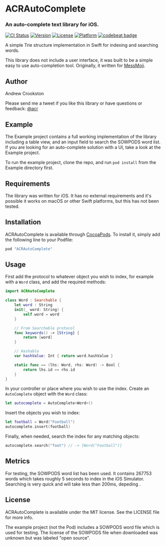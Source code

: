 # ACRAutoComplete

### An auto-complete text library for iOS.

[![CI Status](http://img.shields.io/travis/acrookston/ACRAutoComplete.svg?style=flat)](https://travis-ci.org/acrookston/ACRAutoComplete)
[![Version](https://img.shields.io/cocoapods/v/ACRAutoComplete.svg?style=flat)](http://cocoapods.org/pods/ACRAutoComplete)
[![License](https://img.shields.io/cocoapods/l/ACRAutoComplete.svg?style=flat)](http://cocoapods.org/pods/ACRAutoComplete)
[![Platform](https://img.shields.io/cocoapods/p/ACRAutoComplete.svg?style=flat)](http://cocoapods.org/pods/ACRAutoComplete)
[![codebeat badge](https://codebeat.co/badges/0f4314a5-4d04-4c30-b741-561782b595e9)](https://codebeat.co/projects/github-com-acrookston-acrautocomplete)

A simple Trie structure implementation in Swift for indexing and searching words.

This library does not include a user interface, it was built to be a simple easy to use auto-completion tool. Originally, it written for [MessMoji](http://messmoji.com).


## Author

Andrew Crookston

Please send me a tweet if you like this library or have questions or feedback: [@acr](https://twitter.com/acr)


## Example

The Example project contains a full working implementation of the library including a table view, and an input field to search the SOWPODS word list. If you are looking for an auto-complete solution with a UI, take a look at the Example project.

To run the example project, clone the repo, and run `pod install` from the Example directory first.


## Requirements

The library was written for iOS. It has no external requirements and it's possible it works on macOS or other Swift platforms, but this has not been tested.


## Installation

ACRAutoComplete is available through [CocoaPods](https://cocoapods.org). To install it, simply add the following line to your Podfile:

```ruby
pod "ACRAutoComplete"
```

## Usage

First add the protocol to whatever object you wish to index, for example with a `Word` class, and add the required methods:

```swift
import ACRAutoComplete

class Word : Searchable {
    let word : String
    init(_ word: String) {
        self.word = word
    }

    // From Searchable protocol
    func keywords() -> [String] {
        return [word]
    }

    // Hashable
    var hashValue: Int { return word.hashValue }

    static func == (lhs: Word, rhs: Word) -> Bool {
        return lhs.id == rhs.id
    }
}
```

In your controller or place where you wish to use the index. Create an `AutoComplete` object with the `Word` class:
```swift
let autocomplete = AutoComplete<Word>()
```

Insert the objects you wish to index:
```swift
let football = Word("Football")
autocomplete.insert(football)
```

Finally, when needed, search the index for any matching objects:
```swift
autocomplete.search("foot") // -> [Word("Football")]
```

## Metrics

For testing, the SOWPODS word list has been used. It contains 267753 words which takes roughly 5 seconds to index in the iOS Simulator. Searching is very quick and will take less than 200ms, depeding .

## License

ACRAutoComplete is available under the MIT license. See the LICENSE file for more info.

The example project (not the Pod) includes a SOWPODS word file which is used for testing. The license of the SOWPODS file when downloaded was unknown but was labeled "open source".
